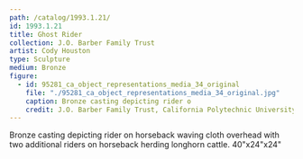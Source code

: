 ```yaml
---
path: /catalog/1993.1.21/
id: 1993.1.21
title: Ghost Rider 
collection: J.O. Barber Family Trust
artist: Cody Houston
type: Sculpture
medium: Bronze
figure:
  - id: 95281_ca_object_representations_media_34_original
    file: "./95281_ca_object_representations_media_34_original.jpg"
    caption: Bronze casting depicting rider o
    credit: J.O. Barber Family Trust, California Polytechnic University\nThe images associated with the objects on this website are protected under United States copyright laws. We are pleased to share these materials as an educational resource for the public for non-commercial, educational and personal use only, or for fair use as defined by law.
---
```

Bronze casting depicting rider on horseback waving cloth overhead with two additional riders on horseback herding longhorn cattle.
40"x24"x24"
